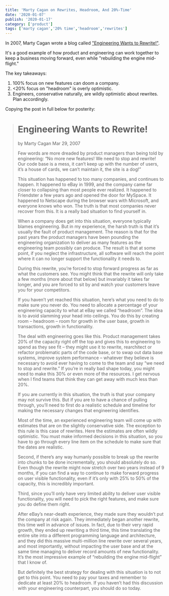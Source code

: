 ```yaml
---
title: 'Marty Cagan on Rewrites, Headroom, And 20%-Time'
date: '2020-01-07'
publish: '2020-01-17'
category: ['product']
tags: ['marty cagan','20% time','headroom','rewrites']
---
```

In 2007, Marty Cagan wrote a blog called ["Engineering Wants to Rewrite!"](https://svpg.com/engineering-wants-to-rewrite/). 

It's a good example of how product and engineering can work together to keep a business moving forward, even while "rebuilding the engine mid-flight."

The key takeaways:
1. 100% focus on new features can doom a company.
2. <20% focus on "headroom" is overly optimistic.
3. Engineers, conservative naturally, are wildly optimistic about rewrites. Plan accordingly. 

Copying the post in full below for posterity:
> # Engineering Wants to Rewrite!
> by Marty Cagan
> Mar 29, 2007
> 
> Few words are more dreaded by product managers than being told by engineering: “No more new features! We need to stop and rewrite! Our code base is a mess, it can’t keep up with the number of users, it’s a house of cards, we can’t maintain it, the site is a dog!”
> 
> This situation has happened to too many companies, and continues to happen. It happened to eBay in 1999, and the company came far closer to collapsing than most people ever realized. It happened to Friendster a few years ago and opened the door for MySpace. It happened to Netscape during the browser wars with Microsoft, and everyone knows who won. The truth is that most companies never recover from this. It is a really bad situation to find yourself in.
> 
> When a company does get into this situation, everyone typically blames engineering. But in my experience, the harsh truth is that it’s usually the fault of product management. The reason is that for the past years the product managers have been pounding the engineering organization to deliver as many features as the engineering team possibly can produce. The result is that at some point, if you neglect the infrastructure, all software will reach the point where it can no longer support the functionality it needs to.
> 
> During this rewrite, you’re forced to stop forward progress as far as what the customers see. You might think that the rewrite will only take a few months (more about that below) but invariably it takes far longer, and you are forced to sit by and watch your customers leave you for your competitors.
> 
> If you haven’t yet reached this situation, here’s what you need to do to make sure you never do. You need to allocate a percentage of your engineering capacity to what at eBay we called “headroom”. The idea is to avoid slamming your head into ceilings. You do this by creating room – headroom – room for growth in the user base, growth in transactions, growth in functionality.
> 
> The deal with engineering goes like this. Product management takes 20% of the capacity right off the top and gives this to engineering to spend as they see fit – they might use it to rewrite, rearchitect or refactor problematic parts of the code base, or to swap out data base systems, improve system performance – whatever they believe is necessary to avoid ever having to come to the team and say “we need to stop and rewrite.” If you’re in really bad shape today, you might need to make this 30% or even more of the resources. I get nervous when I find teams that think they can get away with much less than 20%.
> 
> If you are currently in this situation, the truth is that your company may not survive this. But if you are to have a chance of pulling through, you’ll need to first do a realistic schedule and timeline for making the necessary changes that engineering identifies.
> 
> Most of the time, an experienced engineering team will come up with estimates that are on the slightly conservative side. The exception to this rule is this case of rewrites. Here the estimates are often wildly optimistic. You must make informed decisions in this situation, so you have to go through every line item on the schedule to make sure that the dates are realistic.
> 
> Second, if there’s any way humanly possible to break up the rewrite into chunks to be done incrementally, you should absolutely do so. Even though the rewrite might now stretch over two years instead of 9 months, if you can find a way to continue to make forward progress on user visible functionality, even if it’s only with 25% to 50% of the capacity, this is incredibly important.
> 
> Third, since you’ll only have very limited ability to deliver user visible functionality, you will need to pick the right features, and make sure you do define them right.
> 
> After eBay’s near-death experience, they made sure they wouldn’t put the company at risk again. They immediately began another rewrite, this time well in advance of issues. In fact, due to their very rapid growth, they ended up rewriting a third time, this time translating the entire site into a different programming language and architecture, and they did this massive multi-million line rewrite over several years, and most importantly, without impacting the user base and at the same time managing to deliver record amounts of new functionality. It’s the most impressive example of “rebuilding the engine mid-flight” that I know of.
> 
> But definitely the best strategy for dealing with this situation is to not get to this point. You need to pay your taxes and remember to dedicate at least 20% to headroom. If you haven’t had this discussion with your engineering counterpart, you should do so today.
